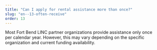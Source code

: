 ```yaml
---
title: "Can I apply for rental assistance more than once?"
slug: "en--13-often-receive"
order: 13
---
```


Most Fort Bend LINC partner organizations provide assistance only once per calendar year. However, this may vary depending on the specific organization and current funding availability.